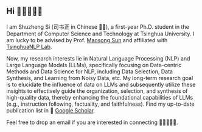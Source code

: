 ## Hi  🧑🏻‍💻👋🏻

I am Shuzheng Si (司书正 in Chinese ✍🏻), a first-year Ph.D. student in the Department of Computer Science and Technology at Tsinghua University. I am lucky to be advised by Prof. [Maosong Sun](https://scholar.google.com/citations?hl=en&user=zIgT0HMAAAAJ&view_op=list_works) and affiliated with [TsinghuaNLP Lab](https://nlp.csai.tsinghua.edu.cn/). 


Now, my research interests lie in Natural Language Processing (NLP) and Large Language Models (LLMs), specifically focusing on Data-centric Methods and Data Science for NLP, including Data Selection, Data Synthesis, and Learning from Noisy Data, etc. My long-term research goal is to elucidate the influence of data on LLMs and subsequently utilize these insights to effectively guide the organization, selection, and synthesis of high-quality data, thereby enhancing the foundational capabilities of LLMs (e.g., instruction following, factuality, and faithfulness). Find my up-to-date publication list in 🔗 [Google Scholar](https://scholar.google.com.hk/citations?user=zO2XyZUAAAAJ). 

Feel free to drop an email if you are interested in connecting 🧑🏻‍🤝‍🧑🏻. 
